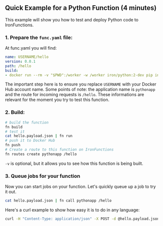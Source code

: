 ## Quick Example for a Python Function (4 minutes)

This example will show you how to test and deploy Python code to IronFunctions.

### 1. Prepare the `func.yaml` file:

At func.yaml you will find:

```yml
name: USERNAME/hello
version: 0.0.1
path: /hello
build:
- docker run --rm -v "$PWD":/worker -w /worker iron/python:2-dev pip install -t packages -r requirements.txt
```

The important step here is to ensure you replace `USERNAME` with your Docker Hub account name. Some points of note:
the application name is `pythonapp` and the route for incoming requests is `/hello`. These informations are relevant for
the moment you try to test this function.

### 2. Build:

```sh
# build the function
fn build
# test it
cat hello.payload.json | fn run
# push it to Docker Hub
fn push
# Create a route to this function on IronFunctions
fn routes create pythonapp /hello
```

`-v` is optional, but it allows you to see how this function is being built.

### 3. Queue jobs for your function

Now you can start jobs on your function. Let's quickly queue up a job to try it out.

```sh
cat hello.payload.json | fn call pythonapp /hello
```

Here's a curl example to show how easy it is to do in any language:

```sh
curl -H "Content-Type: application/json" -X POST -d @hello.payload.json http://localhost:8080/r/pythonapp/hello
```
